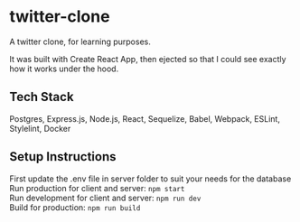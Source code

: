 # twitter-clone

A twitter clone, for learning purposes.

It was built with Create React App, then ejected so that I could see exactly how it works under the hood.

## Tech Stack

Postgres, Express.js, Node.js, React, Sequelize, Babel, Webpack, ESLint, Stylelint, Docker

## Setup Instructions

First update the .env file in server folder to suit your needs for the database \
Run production for client and server: `npm start` \
Run development for client and server: `npm run dev` \
Build for production: `npm run build`
